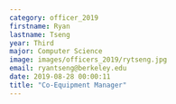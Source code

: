 ```yaml
---
category: officer_2019
firstname: Ryan
lastname: Tseng
year: Third
major: Computer Science
image: images/officers_2019/rytseng.jpg
email: ryantseng@berkeley.edu
date: 2019-08-28 00:00:11
title: "Co-Equipment Manager"
---
```

